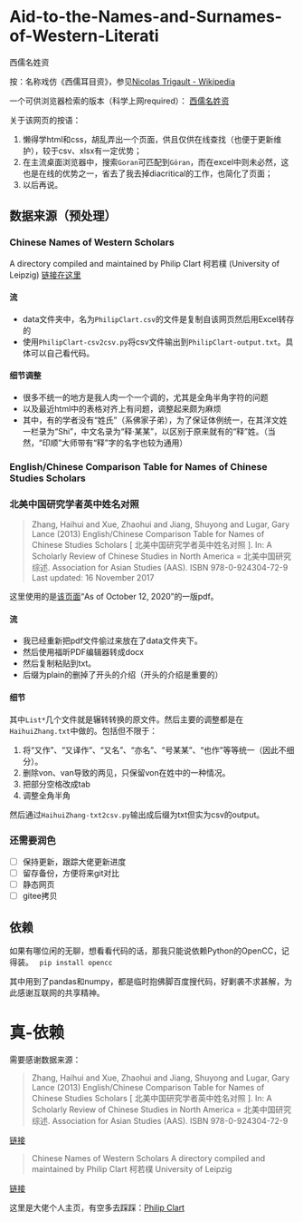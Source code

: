 # Aid-to-the-Names-and-Surnames-of-Western-Literati
西儒名姓资<br>

按：名称戏仿《西儒耳目资》，参见[Nicolas Trigault - Wikipedia](https://en.wikipedia.org/wiki/Nicolas_Trigault#Publications)

一个可供浏览器检索的版本（科学上网required）：
[西儒名姓资](https://alainalan.github.io/Aid-to-the-Names-and-Surnames-of-Western-Literati/)

关于该网页的按语：
1. 懒得学html和css，胡乱弄出一个页面，供且仅供在线查找（也便于更新维护），较于csv、xlsx有一定优势；
2. 在主流桌面浏览器中，搜索`Goran`可匹配到`Göran`，而在excel中则未必然，这也是在线的优势之一，省去了我去掉diacritical的工作，也简化了页面；
3. 以后再说。

## 数据来源（预处理）

### Chinese Names of Western Scholars
A directory compiled and maintained by Philip Clart 柯若樸 (University of Leipzig)
[链接在这里](https://home.uni-leipzig.de/clartp/ChineseNamesWesternScholars.html)

#### 流

- data文件夹中，名为`PhilipClart.csv`的文件是复制自该网页然后用Excel转存的
- 使用`PhilipClart-csv2csv.py`将csv文件输出到`PhilipClart-output.txt`。具体可以自己看代码。

#### 细节调整

- 很多不统一的地方是我人肉一个一个调的，尤其是全角半角字符的问题
- 以及最近html中的表格对齐上有问题，调整起来颇为麻烦
- 其中，有的学者没有“姓氏”（系佛家子弟），为了保证体例统一，在其洋文姓一栏录为“Shi”，中文名录为“释·某某”，以区别于原来就有的“释”姓。（当然，“印顺”大师带有“释”字的名字也较为通用）

### English/Chinese Comparison Table for Names of Chinese Studies Scholars
### 北美中国研究学者英中姓名对照
> Zhang, Haihui and Xue, Zhaohui and Jiang, Shuyong and Lugar, Gary Lance (2013) English/Chinese Comparison Table for Names of Chinese Studies Scholars [ 北美中国研究学者英中姓名对照 ]. In: A Scholarly Review of Chinese Studies in North America = 北美中国研究综述. Association for Asian Studies (AAS). ISBN 978-0-924304-72-9
Last updated: 16 November 2017

这里使用的是[该页面](http://d-scholarship.pitt.edu/17682/PDF)“As of October 12, 2020”的一版pdf。

#### 流

- 我已经重新把pdf文件偷过来放在了data文件夹下。
- 然后使用福昕PDF编辑器转成docx
- 然后复制粘贴到txt。
- 后缀为plain的删掉了开头的介绍（开头的介绍是重要的）

#### 细节
其中`List*`几个文件就是辗转转换的原文件。然后主要的调整都是在`HaihuiZhang.txt`中做的。包括但不限于：

1. 将“又作”、“又译作”、“又名”、“亦名”、“号某某”、“也作”等等统一（因此不细分）。
2. 删除von、van导致的两见，只保留von在姓中的一种情况。
3. 把部分空格改成tab
4. 调整全角半角

然后通过`HaihuiZhang-txt2csv.py`输出成后缀为txt但实为csv的output。

### 还需要润色

- [ ] 保持更新，跟踪大佬更新进度
- [ ] 留存备份，方便将来git对比
- [ ] 静态网页
- [ ] gitee拷贝

## 依赖

如果有哪位闲的无聊，想看看代码的话，那我只能说依赖Python的OpenCC，记得装。
``` pip install opencc```

其中用到了pandas和numpy，都是临时抱佛脚百度搜代码，好剿袭不求甚解，为此感谢互联网的共享精神。

# 真-依赖

需要感谢数据来源：
> Zhang, Haihui and Xue, Zhaohui and Jiang, Shuyong and Lugar, Gary Lance (2013) English/Chinese Comparison Table for Names of Chinese Studies Scholars [ 北美中国研究学者英中姓名对照 ]. In: A Scholarly Review of Chinese Studies in North America = 北美中国研究综述. Association for Asian Studies (AAS). ISBN 978-0-924304-72-9

[链接](http://d-scholarship.pitt.edu/17682/)

> Chinese Names of Western Scholars
A directory compiled and maintained by
Philip Clart 柯若樸
University of Leipzig


[链接](https://home.uni-leipzig.de/clartp/ChineseNamesWesternScholars.html)

这里是大佬个人主页，有空多去踩踩：[Philip Clart](https://home.uni-leipzig.de/clartp/)
